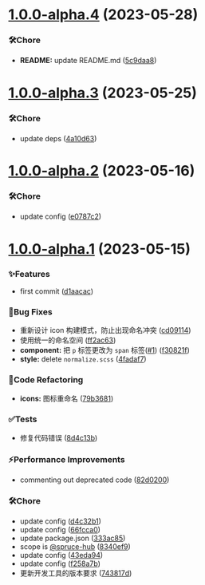 # [1.0.0-alpha.4](https://github.com/spruce-hub/spruce-ui/compare/v1.0.0-alpha.3...v1.0.0-alpha.4) (2023-05-28)


### 🛠️Chore

* **README:** update README.md ([5c9daa8](https://github.com/spruce-hub/spruce-ui/commit/5c9daa8d71f4f7f65b4352c35f4e2efdc9d0db5d))



# [1.0.0-alpha.3](https://github.com/spruce-hub/spruce-ui/compare/v1.0.0-alpha.2...v1.0.0-alpha.3) (2023-05-25)


### 🛠️Chore

* update deps ([4a10d63](https://github.com/spruce-hub/spruce-ui/commit/4a10d63423108ef58362c58e056cd8dddf6825bf))



# [1.0.0-alpha.2](https://github.com/spruce-hub/spruce-ui/compare/v1.0.0-alpha.1...v1.0.0-alpha.2) (2023-05-16)


### 🛠️Chore

* update config ([e0787c2](https://github.com/spruce-hub/spruce-ui/commit/e0787c28173417c69715028fe1e06c6af2e45d6d))



# [1.0.0-alpha.1](https://github.com/spruce-hub/spruce-ui/compare/d1aacac4ed25e52c9fb025a64031e8ae7ef60581...v1.0.0-alpha.1) (2023-05-15)


### ✨Features

* first commit ([d1aacac](https://github.com/spruce-hub/spruce-ui/commit/d1aacac4ed25e52c9fb025a64031e8ae7ef60581))


### 🐛Bug Fixes

* 重新设计 icon 构建模式，防止出现命名冲突 ([cd09114](https://github.com/spruce-hub/spruce-ui/commit/cd091144e9f9e56f8966b9b2c5227acfc36cf9e2))
* 使用统一的命名空间 ([ff2ac63](https://github.com/spruce-hub/spruce-ui/commit/ff2ac63d24049707a9e20b4bad5a19db71edfef0))
* **component:** 把 `p` 标签更改为 `span` 标签([#1](https://github.com/spruce-hub/spruce-ui/issues/1)) ([f30821f](https://github.com/spruce-hub/spruce-ui/commit/f30821fd7db3aefce98553c1b101553d5e73f18d))
* **style:** delete `normalize.scss` ([4fadaf7](https://github.com/spruce-hub/spruce-ui/commit/4fadaf7604103e7bb208991bcd4ef36443d80ee0))


### 🔨Code Refactoring

* **icons:** 图标重命名 ([79b3681](https://github.com/spruce-hub/spruce-ui/commit/79b3681760286269ddec5fa7a17b295494565b97))


### ✅Tests

* 修复代码错误 ([8d4c13b](https://github.com/spruce-hub/spruce-ui/commit/8d4c13b25e49f0ae6b81589ca0ec4e2ff20d1023))


### ⚡Performance Improvements

* commenting out deprecated code ([82d0200](https://github.com/spruce-hub/spruce-ui/commit/82d0200b366cd0eced357be8985793735ebb23f3))


### 🛠️Chore

* update config ([d4c32b1](https://github.com/spruce-hub/spruce-ui/commit/d4c32b15a074cc365b2c9786fc4a1a39fc11309f))
* update config ([66fcca0](https://github.com/spruce-hub/spruce-ui/commit/66fcca0b333ca4c2cfe8c5267f6e0cc46ab1f93e))
* update package.json ([333ac85](https://github.com/spruce-hub/spruce-ui/commit/333ac85e6fa84c44df03c4e1e3bd6cb0ca558200))
* scope is [@spruce-hub](https://github.com/spruce-hub) ([8340ef9](https://github.com/spruce-hub/spruce-ui/commit/8340ef986ca5dca594d6c8b7277a719253b920dc))
* update config ([43eda94](https://github.com/spruce-hub/spruce-ui/commit/43eda94269a80859cda217a2eca796bf3aa8c706))
* update config ([f258a7b](https://github.com/spruce-hub/spruce-ui/commit/f258a7b4d67856a07c2d2e2915aff258cfde85ba))
* 更新开发工具的版本要求 ([743817d](https://github.com/spruce-hub/spruce-ui/commit/743817d275f9be1f84138451e4afd3ef1ae06600))



